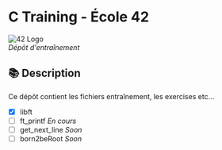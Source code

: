 # C Training - École 42

![42 Logo](https://www.info-jeunesse16.com/images/ImagesUpload/actus/3719-2320.jpg)  
*Dépôt d'entraînement*

## 📚 Description
Ce dépôt contient les fichiers entraînement, les exercises etc...
- [x] libft
- [ ] ft_printf *En cours*
- [ ] get_next_line *Soon*
- [ ] born2beRoot *Soon*
